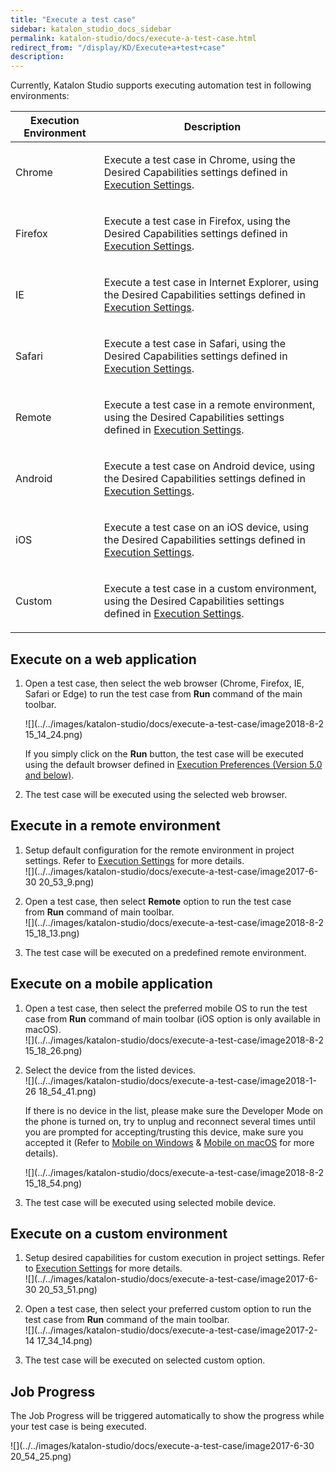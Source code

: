 ```yaml
---
title: "Execute a test case" 
sidebar: katalon_studio_docs_sidebar
permalink: katalon-studio/docs/execute-a-test-case.html 
redirect_from: "/display/KD/Execute+a+test+case" 
description: 
---
```

Currently, Katalon Studio supports executing automation test in following environments:

<table><thead><tr><th>Execution Environment</th><th>Description</th></tr></thead><tbody><tr><td><p>Chrome</p></td><td><p>Execute a test case in Chrome, using the Desired Capabilities settings defined in <a href="/display/KD/Execution+Settings">Execution Settings</a>.</p></td></tr><tr><td><p>Firefox</p></td><td><p>Execute a test case in Firefox, <span>using the Desired Capabilities settings defined in <a href="/display/KD/Execution+Settings">Execution Settings</a>.</span></p></td></tr><tr><td><p>IE</p></td><td><p>Execute a test case in Internet Explorer, <span>using the Desired Capabilities settings defined in <a href="/display/KD/Execution+Settings">Execution Settings</a>.</span></p></td></tr><tr><td><p>Safari</p></td><td><p>Execute a test case in Safari, <span>using the Desired Capabilities settings defined in <a href="/display/KD/Execution+Settings">Execution Settings</a>.</span></p></td></tr><tr><td><p>Remote</p></td><td><p>Execute a test case in a remote environment, <span>using the Desired Capabilities settings defined in <a href="/display/KD/Execution+Settings">Execution Settings</a>.</span></p></td></tr><tr><td><p>Android</p></td><td><p>Execute a test case on Android device, <span>using the Desired Capabilities settings defined in <a href="/display/KD/Execution+Settings">Execution Settings</a>.</span></p></td></tr><tr><td><p>iOS</p></td><td><p>Execute a test case on an iOS device, <span>using the Desired Capabilities settings defined in <a href="/display/KD/Execution+Settings">Execution Settings</a>.</span></p></td></tr><tr><td><p>Custom</p></td><td><p>Execute a test case in a custom environment, <span>using the Desired Capabilities settings defined in <a href="/display/KD/Execution+Settings">Execution Settings</a>.</span></p></td></tr></tbody></table>

Execute on a web application
----------------------------

1.  Open a test case, then select the web browser (Chrome, Firefox, IE, Safari or Edge) to run the test case from **Run** command of the main toolbar.
    
    ![](../../images/katalon-studio/docs/execute-a-test-case/image2018-8-2 15_14_24.png)
    
    If you simply click on the **Run** button, the test case will be executed using the default browser defined in [Execution Preferences (Version 5.0 and below)](/pages/viewpage.action?pageId=3179873).
    
2.  The test case will be executed using the selected web browser.
    

Execute in a remote environment
-------------------------------

1.  Setup default configuration for the remote environment in project settings. Refer to [Execution Settings](/display/KD/Execution+Settings) for more details.  
    ![](../../images/katalon-studio/docs/execute-a-test-case/image2017-6-30 20_53_9.png)  
      
    
2.  Open a test case, then select **Remote** option to run the test case from **Run** command of main toolbar.  
    ![](../../images/katalon-studio/docs/execute-a-test-case/image2018-8-2 15_18_13.png)
    
3.  The test case will be executed on a predefined remote environment.

Execute on a mobile application
-------------------------------

1.  Open a test case, then select the preferred mobile OS to run the test case from **Run** command of main toolbar (iOS option is only available in macOS).  
    ![](../../images/katalon-studio/docs/execute-a-test-case/image2018-8-2 15_18_26.png)  
      
    
2.  Select the device from the listed devices.  
    ![](../../images/katalon-studio/docs/execute-a-test-case/image2018-1-26 18_54_41.png)
    
    If there is no device in the list, please make sure the Developer Mode on the phone is turned on, try to unplug and reconnect several times until you are prompted for accepting/trusting this device, make sure you accepted it (Refer to [Mobile on Windows](/pages/viewpage.action?pageId=1606325) & [Mobile on macOS](/display/KD/Mobile+on+macOS) for more details).  
    
    ![](../../images/katalon-studio/docs/execute-a-test-case/image2018-8-2 15_18_54.png)
    
3.  The test case will be executed using selected mobile device.

Execute on a custom environment
-------------------------------

1.  Setup desired capabilities for custom execution in project settings. Refer to [Execution Settings](/display/KD/Execution+Settings) for more details.  
    ![](../../images/katalon-studio/docs/execute-a-test-case/image2017-6-30 20_53_51.png)  
      
    
2.  Open a test case, then select your preferred custom option to run the test case from **Run** command of the main toolbar.  
    ![](../../images/katalon-studio/docs/execute-a-test-case/image2017-2-14 17_34_14.png)  
      
    
3.  The test case will be executed on selected custom option.

Job Progress
------------

The Job Progress will be triggered automatically to show the progress while your test case is being executed.

![](../../images/katalon-studio/docs/execute-a-test-case/image2017-6-30 20_54_25.png)